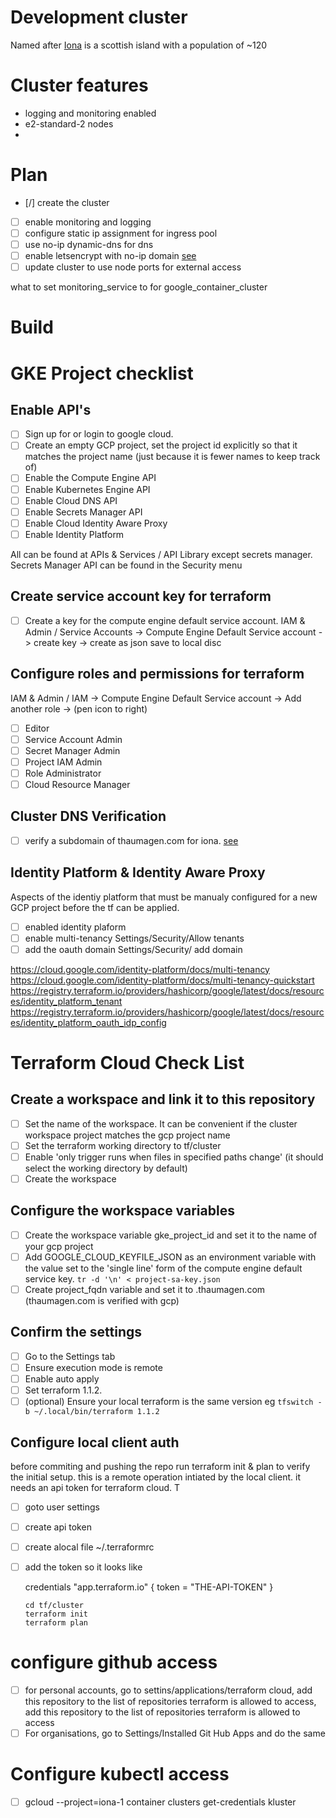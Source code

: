 # Development cluster

Named after [Iona](https://en.ikipedia.org/wiki/Wikipedia:WikiProject_Scottish_Islands/Islands_by_population_densityw) is a scottish island with a population of ~120

# Cluster features

- logging and monitoring enabled
- e2-standard-2 nodes
-

# Plan

* [/] create the cluster
* [ ] enable monitoring and logging
* [ ] configure static ip assignment for ingress pool
* [ ] use no-ip dynamic-dns for dns
* [ ] enable letsencrypt with no-ip domain [see](https://hometechhacker.com/letsencrypt-certificate-dns-verification-noip/)
* [ ] update cluster to use node ports for external access

what to set monitoring_service to for google_container_cluster

# Build

# GKE Project checklist

## Enable API's

* [ ] Sign up for or login to google cloud.
* [ ] Create an empty GCP project, set the project id explicitly so that it matches the project name (just because it is fewer names to keep track of)
* [ ] Enable the Compute Engine API
* [ ] Enable Kubernetes Engine API
* [ ] Enable Cloud DNS API
* [ ] Enable Secrets Manager API
* [ ] Enable Cloud Identity Aware Proxy
* [ ] Enable Identity Platform

All can be found at APIs & Services / API Library except secrets manager.
Secrets Manager API can be found in the Security menu

## Create service account key for terraform

* [ ] Create a key for the compute engine default service account.
      IAM & Admin / Service Accounts ->
       Compute Engine Default Service account ->
        create key -> create as json save to local disc


## Configure roles and permissions for terraform

IAM & Admin / IAM -> Compute Engine Default Service account -> Add another role -> (pen icon to right)

* [ ] Editor
* [ ] Service Account Admin
* [ ] Secret Manager Admin
* [ ] Project IAM Admin
* [ ] Role Administrator
* [ ] Cloud Resource Manager

## Cluster DNS Verification

* [ ] verify a subdomain of thaumagen.com for iona.
    [see](https://cloud.google.com/identity/docs/add-cname#7334202)

## Identity Platform & Identity Aware Proxy

Aspects of the identiy platform that must be manualy configured for a new GCP
project before the tf can be applied.

* [ ] enabled identity plaform
* [ ] enable multi-tenancy
      Settings/Security/Allow tenants
* [ ] add the oauth domain
      Settings/Security/ add domain

https://cloud.google.com/identity-platform/docs/multi-tenancy
https://cloud.google.com/identity-platform/docs/multi-tenancy-quickstart
https://registry.terraform.io/providers/hashicorp/google/latest/docs/resources/identity_platform_tenant
https://registry.terraform.io/providers/hashicorp/google/latest/docs/resources/identity_platform_oauth_idp_config


# Terraform Cloud Check List

## Create a workspace and link it to this repository

* [ ] Set the name of the workspace. It can be convenient if the cluster workspace project matches the gcp project name
* [ ] Set the terraform working directory to tf/cluster
* [ ] Enable 'only trigger runs when files in specified paths change' (it should select the working directory by default)
* [ ] Create the workspace

## Configure the workspace variables

* [ ] Create the workspace variable gke_project_id and set it to the name of your gcp project
* [ ] Add GOOGLE_CLOUD_KEYFILE_JSON as an environment variable with the value
      set to the 'single line' form of the compute engine default service key. `tr -d '\n' < project-sa-key.json`
* [ ] Create project_fqdn variable and set it to <project>.thaumagen.com (thaumagen.com is verified with gcp)

## Confirm the settings

* [ ] Go to the Settings tab
* [ ] Ensure execution mode is remote
* [ ] Enable auto apply
* [ ] Set terraform 1.1.2.
* [ ] (optional) Ensure your local terraform is the same version eg `tfswitch -b ~/.local/bin/terraform 1.1.2`

## Configure local client auth

before commiting and pushing the repo run terraform init & plan to verify the
initial setup. this is a remote operation intiated by the local client. it
needs an api token for terraform cloud. T

* [ ] goto user settings
* [ ] create api token
* [ ] create alocal file ~/.terraformrc
* [ ] add the token so it looks like

    credentials "app.terraform.io" {
      token = "THE-API-TOKEN"
    }

    ```
    cd tf/cluster
    terraform init
    terraform plan
    ```

# configure github access

* [ ] for personal accounts, go to settins/applications/terraform cloud, add
    this repository to the list of repositories terraform is allowed to access,
    add this repository to the list of repositories terraform is allowed to
    access
* [ ] For organisations, go to Settings/Installed Git Hub Apps and do the same

# Configure kubectl access

* [ ] gcloud --project=iona-1 container clusters get-credentials kluster
